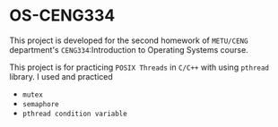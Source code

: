 # OS-CENG334
This project is developed for the second homework of `METU/CENG` department's `CENG334`:Introduction to Operating Systems course.

This project is for practicing `POSIX Threads` in `C/C++` with using `pthread` library.
I used and practiced 
- `mutex`
- `semaphore`
- `pthread condition variable`
